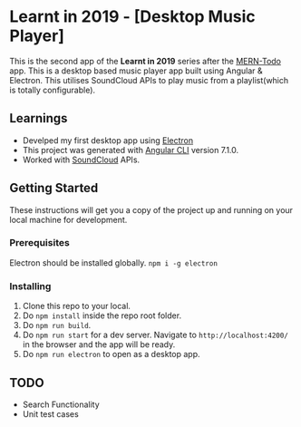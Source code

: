 # Learnt in 2019 - [Desktop Music Player]

This is the second app of the **Learnt in 2019** series after the [MERN-Todo](https://github.com/JonesXavi/MERN-ToDo) app.
This is a desktop based music player app built using Angular & Electron. This utilises SoundCloud APIs to play music from a playlist(which is totally configurable).


## Learnings

* Develped my first desktop app using [Electron](https://electronjs.org/)
* This project was generated with [Angular CLI](https://github.com/angular/angular-cli) version 7.1.0.
* Worked with [SoundCloud](https://developers.soundcloud.com/docs/api/guide) APIs.

## Getting Started

These instructions will get you a copy of the project up and running on your local machine for development.

### Prerequisites

Electron should be installed globally. ```npm i -g electron```

### Installing

1. Clone this repo to your local.
2. Do ```npm install``` inside the repo root folder.
3. Do ```npm run build```.
4. Do ```npm run start``` for a dev server. Navigate to ```http://localhost:4200/``` in the browser and the app will be ready.
5. Do ```npm run electron``` to open as a desktop app.

## TODO

* Search Functionality
* Unit test cases
